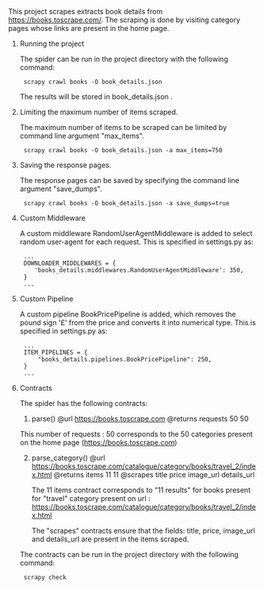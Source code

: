 This project scrapes extracts book details from https://books.toscrape.com/.
The scraping is done by visiting category pages whose links are present in the home page.


1. Running the project

	The spider can be run in the project directory with the following command:

	    scrapy crawl books -O book_details.json

	The results will be stored in book_details.json .


2. Limiting the maximum number of items scraped.

	The maximum number of items to be scraped can be limited by command line argument "max_items".

	    scrapy crawl books -O book_details.json -a max_items=750


3. Saving the response pages.

	The response pages can be saved by specifying the command line argument "save_dumps".

	    scrapy crawl books -O book_details.json -a save_dumps=true


4. Custom Middleware

	A custom middleware RandomUserAgentMiddleware is added to select random user-agent for each request.
	This is specified in settings.py as:

		...
		DOWNLOADER_MIDDLEWARES = {
		   'books_details.middlewares.RandomUserAgentMiddleware': 350,
		}
		...


5. Custom Pipeline

	A custom pipeline BookPricePipeline is added, which removes the pound sign '£' from the price and converts it into numerical type.
	This is specified in settings.py as:

		...
		ITEM_PIPELINES = {
		    "books_details.pipelines.BookPricePipeline": 250,
		}
		...

6. Contracts

    The spider has the following contracts:

    1. parse()
		@url https://books.toscrape.com
		@returns requests 50 50

    This number of requests : 50 corresponds to the 50 categories present on the home page (https://books.toscrape.com)

    2. parse_category()
	    @url https://books.toscrape.com/catalogue/category/books/travel_2/index.html
	    @returns items 11 11
	    @scrapes title price image_url details_url

	    The 11 items contract corresponds to "11 results" for books present for "travel" category present on
	    url : https://books.toscrape.com/catalogue/category/books/travel_2/index.html

	    The "scrapes" contracts ensure that the fields: title, price, image_url and details_url are present
	    in the items scraped.

	The contracts can be run in the project directory with the following command:

	    scrapy check

